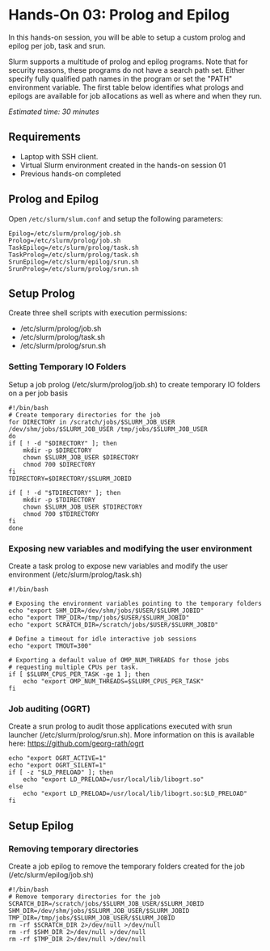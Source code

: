# Hands-On 03: Prolog and Epilog
<!--
Copyright (C) 2017 Jordi Blasco
Permission is granted to copy, distribute and/or modify this document
under the terms of the GNU Free Documentation License, Version 1.3
or any later version published by the Free Software Foundation;
with no Invariant Sections, no Front-Cover Texts, and no Back-Cover Texts.
A copy of the license is included in the section entitled "GNU
Free Documentation License".
-->
In this hands-on session, you will be able to setup a custom prolog and epilog per job, task and srun.

Slurm supports a multitude of prolog and epilog programs. Note that for security reasons, these programs do not have a search path set. Either specify fully qualified path names in the program or set the "PATH" environment variable. The first table below identifies what prologs and epilogs are available for job allocations as well as where and when they run.



*Estimated time: 30 minutes*

## Requirements
* Laptop with SSH client.
* Virtual Slurm environment created in the hands-on session 01
* Previous hands-on completed

## Prolog and Epilog

Open ```/etc/slurm/slum.conf``` and setup the following parameters:

```
Epilog=/etc/slurm/prolog/job.sh
Prolog=/etc/slurm/prolog/job.sh
TaskEpilog=/etc/slurm/prolog/task.sh
TaskProlog=/etc/slurm/prolog/task.sh
SrunEpilog=/etc/slurm/epilog/srun.sh
SrunProlog=/etc/slurm/prolog/srun.sh
```

## Setup Prolog

Create three shell scripts with execution permissions:
* /etc/slurm/prolog/job.sh
* /etc/slurm/prolog/task.sh
* /etc/slurm/prolog/srun.sh

### Setting Temporary IO Folders 
Setup a job prolog (/etc/slurm/prolog/job.sh) to create temporary IO folders on a per job basis

```
#!/bin/bash
# Create temporary directories for the job
for DIRECTORY in /scratch/jobs/$SLURM_JOB_USER /dev/shm/jobs/$SLURM_JOB_USER /tmp/jobs/$SLURM_JOB_USER
do
if [ ! -d "$DIRECTORY" ]; then
    mkdir -p $DIRECTORY
    chown $SLURM_JOB_USER $DIRECTORY
    chmod 700 $DIRECTORY
fi
TDIRECTORY=$DIRECTORY/$SLURM_JOBID

if [ ! -d "$TDIRECTORY" ]; then
    mkdir -p $TDIRECTORY
    chown $SLURM_JOB_USER $TDIRECTORY
    chmod 700 $TDIRECTORY
fi 
done
```

### Exposing new variables and modifying the user environment

Create a task prolog to expose new variables and modify the user environment (/etc/slurm/prolog/task.sh)

```
#!/bin/bash

# Exposing the environment variables pointing to the temporary folders
echo "export SHM_DIR=/dev/shm/jobs/$USER/$SLURM_JOBID"
echo "export TMP_DIR=/tmp/jobs/$USER/$SLURM_JOBID"
echo "export SCRATCH_DIR=/scratch/jobs/$USER/$SLURM_JOBID"

# Define a timeout for idle interactive job sessions
echo "export TMOUT=300"

# Exporting a default value of OMP_NUM_THREADS for those jobs 
# requesting multiple CPUs per task.
if [ $SLURM_CPUS_PER_TASK -ge 1 ]; then
    echo "export OMP_NUM_THREADS=$SLURM_CPUS_PER_TASK"
fi
```

### Job auditing (OGRT)
Create a srun prolog to audit those applications executed with srun launcher (/etc/slurm/prolog/srun.sh).
More information on this is available here: https://github.com/georg-rath/ogrt

```
echo "export OGRT_ACTIVE=1"
echo "export OGRT_SILENT=1"
if [ -z "$LD_PRELOAD" ]; then
    echo "export LD_PRELOAD=/usr/local/lib/libogrt.so"
else
    echo "export LD_PRELOAD=/usr/local/lib/libogrt.so:$LD_PRELOAD"
fi
```

## Setup Epilog

### Removing temporary directories
Create a job epilog to remove the temporary folders created for the job (/etc/slurm/epilog/job.sh)

```
#!/bin/bash
# Remove temporary directories for the job
SCRATCH_DIR=/scratch/jobs/$SLURM_JOB_USER/$SLURM_JOBID
SHM_DIR=/dev/shm/jobs/$SLURM_JOB_USER/$SLURM_JOBID
TMP_DIR=/tmp/jobs/$SLURM_JOB_USER/$SLURM_JOBID
rm -rf $SCRATCH_DIR 2>/dev/null >/dev/null
rm -rf $SHM_DIR 2>/dev/null >/dev/null
rm -rf $TMP_DIR 2>/dev/null >/dev/null
```

